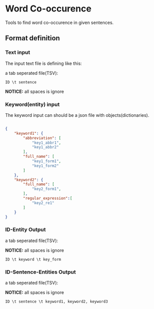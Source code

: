 # Word Co-occurence

Tools to find word co-occurence in given sentences.

## Format definition

### Text input

The input text file is defining like this:

a tab seperated file(TSV):

`ID \t sentence`

**NOTICE:** all spaces is ignore

### Keyword(entity) input

The keyword input can should be a json file with objects(dictionaries).

```json

{
    "keyword1": {
        "abbreviation": [
            "key1_abbr1",
            "key1_abbr2"
        ],
        "full_name": [
            "key1_form1",
            "key1_form2"
        ]
    },
    "keyword2": {
        "full_name": [
            "key2_form1",
        ],
        "regular_expression":[
            "key2_re1"
        ]
    }
}

```

### ID-Entity Output

a tab seperated file(TSV):

**NOTICE:** all spaces is ignore

`ID \t keyword \t key_form`

### ID-Sentence-Entities Output

a tab seperated file(TSV):

**NOTICE:** all spaces is ignore

`ID \t sentence \t keyword1, keyword2, keyword3`